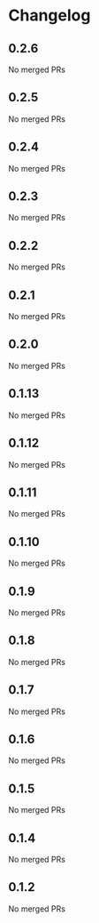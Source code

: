# Changelog

<!-- <START NEW CHANGELOG ENTRY> -->

## 0.2.6

No merged PRs

<!-- <END NEW CHANGELOG ENTRY> -->

## 0.2.5

No merged PRs

## 0.2.4

No merged PRs

## 0.2.3

No merged PRs

## 0.2.2

No merged PRs

## 0.2.1

No merged PRs

## 0.2.0

No merged PRs

## 0.1.13

No merged PRs

## 0.1.12

No merged PRs

## 0.1.11

No merged PRs

## 0.1.10

No merged PRs

## 0.1.9

No merged PRs

## 0.1.8

No merged PRs

## 0.1.7

No merged PRs

## 0.1.6

No merged PRs

## 0.1.5

No merged PRs

## 0.1.4

No merged PRs

## 0.1.2

No merged PRs
